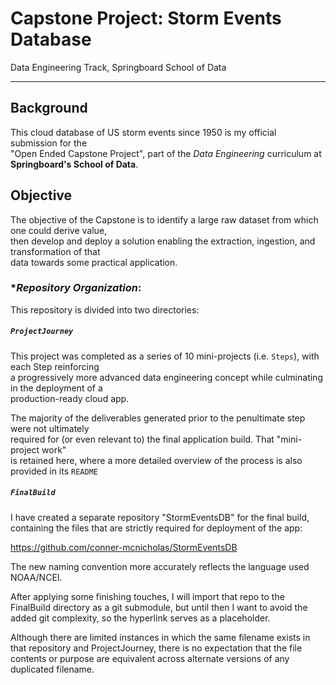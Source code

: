 # Capstone Project: Storm Events Database  

  Data Engineering Track, Springboard School of Data

  _____

## Background

  This cloud database of US storm events since 1950 is my official submission for the  
  "Open Ended Capstone Project", part of the *Data Engineering* curriculum at __Springboard's School of Data__.

## Objective

  The objective of the Capstone is to identify a large raw dataset from which one could derive value,  
  then develop and deploy a solution enabling the extraction, ingestion, and transformation of that  
  data towards some practical application.

### \**Repository Organization*:

  This repository is divided into two directories:

##### `ProjectJourney`

This project was completed as a series of 10 mini-projects (i.e. `Steps`), with each Step reinforcing  
a progressively more advanced data engineering concept while culminating in the deployment of a  
production-ready cloud app.  


The majority of the deliverables generated prior to the penultimate step were not ultimately  
required for (or even relevant to) the final application build.  That "mini-project work"  
is retained here, where a more detailed overview of the process is also provided in its `README`

##### `FinalBuild`

I have created a separate repository "StormEventsDB" for the final build, containing the files that are strictly required for deployment of the app:

https://github.com/conner-mcnicholas/StormEventsDB

The new naming convention more accurately reflects the language used NOAA/NCEI.

After applying some finishing touches, I will import that repo to the FinalBuild directory as a git submodule, but until then I want to avoid the added git complexity, so the hyperlink serves as a placeholder.

Although there are limited instances in which the same filename exists in that repository and ProjectJourney, there is no expectation that the file contents or purpose are equivalent across alternate versions of any  
duplicated filename.
